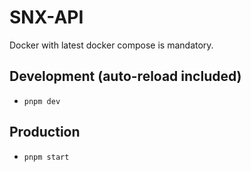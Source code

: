 # SNX-API

Docker with latest docker compose is mandatory.

## Development (auto-reload included)

- `pnpm dev`

## Production

- `pnpm start`
